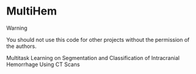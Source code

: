 # MultiHem

> [!WARNING]
> You should not use this code for other projects without the permission of the authors.

Multitask Learning on Segmentation and Classification of Intracranial Hemorrhage Using CT Scans
